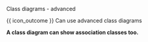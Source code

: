 <span id="title">Class diagrams - advanced</span>

<span id="prereqs"><panel src="../classDiagramsIntermediate/unit-inElsewhere-asFlat.md" boilerplate header="%%{{ icon_prereq }} Design → Modeling → Class Diagrams (Intermediate)%%" popup-url="{{ baseUrl }}/modeling/modelingStructures/classDiagramsIntermediate" /></span>

<span id="outcomes">{{ icon_outcome }} Can use advanced class diagrams</span>

<div id="body">

**A class diagram can show association classes too.**

<panel type="seamless" src="../../../oop/associations/associationClasses/unit-inElsewhere-asFlat.md#main" boilerplate header="{{ icon_prereq }} OOP → Associations → Association Classes" alt="{{ icon_prereq }} OOP/AssociationClasses" />
<panel type="seamless" src="../../../uml/classDiagrams/associationClasses/what/unit-inElsewhere-asFlat.md#main" boilerplate header="{{ icon_prereq }} UML → Class Diagrams → Association Classes → What" alt="{{ icon_prereq }} UML/AssociationsClasses" />

</div>

<div id="extras">

<include src="exercises.md" />

</div>
